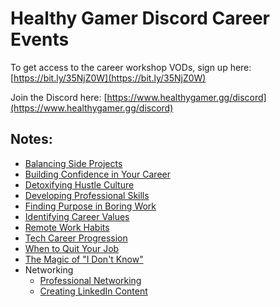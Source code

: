 # Healthy Gamer Discord Career Events

To get access to the career workshop VODs, sign up here: [https://bit.ly/35NjZ0W](https://bit.ly/35NjZ0W)

Join the Discord here: [https://www.healthygamer.gg/discord](https://www.healthygamer.gg/discord)

## Notes:

- [Balancing Side Projects](./Balancing%20Side%20Projects)
- [Building Confidence in Your Career](Balancing%20Side%20Projects)
- [Detoxifying Hustle Culture](./Detoxifying%20Hustle%20Culture)
- [Developing Professional Skills](./Developing%20Professional%20Skills)
- [Finding Purpose in Boring Work](./Finding%20Purpose%20in%20Boring%20Work)
- [Identifying Career Values](./Identifying%20Career%20Values)
- [Remote Work Habits](./Remote%20Work%20Habits)
- [Tech Career Progression](./Tech%20Career%20Progression)
- [When to Quit Your Job](./When%20to%20Quit%20Your%20Job)
- [The Magic of "I Don't Know"](./magic-of-i-dont-know)
- Networking
  - [Professional Networking](./networkinig/Professional%20Networking)
  - [Creating LinkedIn Content](./networkinig/Creating%20LinkedIn%20Content)